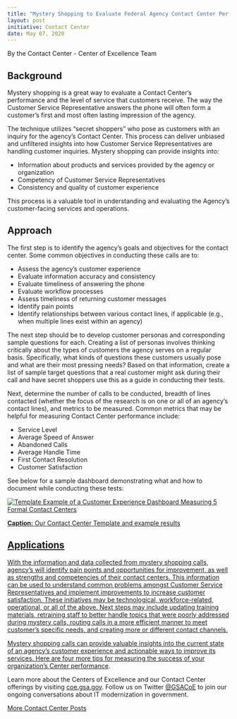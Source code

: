 ```yaml
---
title: "Mystery Shopping to Evaluate Federal Agency Contact Center Performance"
layout: post
initiative: Contact Center
date: May 07, 2020
---
```


By the Contact Center - Center of Excellence Team

<h2>Background</h2>

Mystery shopping is a great way to evaluate a Contact Center’s performance and the level of service that customers receive. 
The way the Customer Service Representative answers the phone will often form a customer’s first and most often lasting 
impression of the agency. 
 
The technique utilizes “secret shoppers” who pose as customers with an inquiry for the agency’s Contact Center. This process 
can deliver unbiased and unfiltered insights into how Customer Service Representatives are handling customer inquiries. 
Mystery shopping can provide insights into:

* Information about products and services provided by the agency or organization
* Competency of Customer Service Representatives
* Consistency and quality of customer experience

This process is a valuable tool in understanding and evaluating the Agency’s customer-facing services and operations.

<h2>Approach</h2>

The first step is to identify  the agency’s goals and objectives for the contact center.  Some common objectives in conducting
these calls are to:
 
* Assess the agency’s customer experience
* Evaluate information accuracy and consistency
* Evaluate timeliness of answering the phone
* Evaluate workflow processes
* Assess timeliness of returning customer messages
* Identify pain points
* Identify relationships between various contact lines, if applicable (e.g., when multiple lines exist within an agency)

The next step should be to develop customer personas and corresponding sample questions for each. Creating a list of personas
involves thinking critically about the types of customers the agency serves on a regular basis. Specifically, what kinds of 
questions these customers usually pose and what are their most pressing needs? Based on that information, create a list of 
sample target questions that a real customer might ask during their call and have secret shoppers use this as a guide in 
conducting their tests.
 
Next, determine the number of calls to be conducted, breadth of lines contacted (whether the focus of the research is on one 
or all of an agency’s contact lines), and metrics to be measured. Common metrics that may be helpful for measuring Contact 
Center performance include:
 
* Service Level
* Average Speed of Answer
* Abandoned Calls
* Average Handle Time
* First Contact Resolution
* Customer Satisfaction

See below for a sample dashboard demonstrating what and how to document while conducting these tests:    

<a href="{{site.baseurl}}/images/contact-center/Mysteryshoppingdashboard.png" target="_blank" rel="noopener noreferrer">
<img src="{{site.baseurl}}/images/contact-center/Mysteryshoppingdashboard.png" alt="Template Example of a Customer Experience Dashboard Measuring 5 Formal Contact Centers">
 
 **Caption:** Our Contact Center Template and example results  
 
<h2>Applications</h2>

With the information and data collected from mystery shopping calls, agency’s will identify pain points and opportunities for
improvement, as well as strengths and competencies of their contact centers. This information can be used to understand 
common problems amongst Customer Service Representatives and implement improvements to increase customer satisfaction.  These
initiatives may be technological, workforce-related, operational, or all of the above.  Next steps may include updating 
training materials, retraining staff to better handle topics that were poorly addressed during mystery calls, routing calls 
in a more efficient manner to meet customer’s specific needs, and creating more or different contact channels.

Mystery shopping calls can provide valuable insights into the current state of an agency’s customer experience and actionable
ways to improve its services.  Here are four  more tips for measuring the success of your organization’s  <a href="https://coe.gsa.gov/2019/05/28/cc-update-2.html">Center 
performance<a/>.

Learn more about the Centers of Excellence and our Contact Center offerings by visiting <a href="https://coe.gsa.gov/coe/contact-center.html">coe.gsa.gov</a>. 
Follow us on Twitter <a href="https://twitter.com/GSACoE">@GSACoE</a> to join our ongoing conversations about IT modernization in government.


<a href="{{site.baseurl}}/coe/contact-center.html#coe-updates" class="usa-button">More Contact Center Posts</a>
